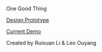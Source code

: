 One Good Thing

[Design Prototype](https://icy-sun-276.animaapp.io/a2)

[Current Demo](https://one-goodthing.web.app)

Created by Ruixuan Li & Leo Ouyang
